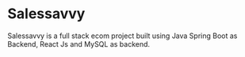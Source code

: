 ﻿# Salessavvy

 Salessavvy is a full stack ecom project built using Java Spring Boot as Backend, React Js and MySQL as backend.
